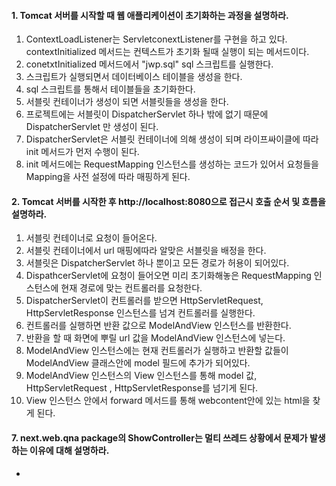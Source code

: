#### 1. Tomcat 서버를 시작할 때 웹 애플리케이션이 초기화하는 과정을 설명하라.
1. ContextLoadListener는 ServletconextListener를 구현을 하고 있다. contextInitialized 메서드는 컨텍스트가 초기화 될때 실행이 되는 메서드이다.
2. conetxtInitialized 메서드에서 "jwp.sql" sql 스크립트를 실행한다.
3. 스크립트가 실행되면서 데이터베이스 테이블을 생성을 한다.
4. sql 스크립트를 통해서 테이블들을 초기화한다.
5. 서블릿 컨테이너가 생성이 되면 서블릿들을 생성을 한다.
6. 프로젝트에는 서블릿이 DispatcherServlet 하나 밖에 없기 때문에 DispatcherServlet 만 생성이 된다.
7. DispatcherServlet은 서블릿 컨테이너에 의해 생성이 되며 라이프싸이클에 따라 init 메서드가 먼저 수행이 된다.
8. init 메서드에는 RequestMapping 인스턴스를 생성하는 코드가 있어서 요청들을 Mapping을 사전 설정에 따라 매핑하게 된다.
#### 2. Tomcat 서버를 시작한 후 http://localhost:8080으로 접근시 호출 순서 및 흐름을 설명하라.

1. 서블릿 컨테이너로 요청이 들어온다.
2. 서블릿 컨테이너에서 url 매핑에따라 알맞은 서블릿을 배정을 한다.
3. 서블릿은 DispatcherServlet 하나 뿐이고 모든 경로가 허용이 되어있다.
4. DispathcerServlet에 요청이 들어오면 미리 초기화해놓은 RequestMapping 인스턴스에 현재 경로에 맞는 컨트롤러를 요청한다.
5. DispatcherServlet이 컨트롤러를 받으면 HttpServletRequest, HttpServletResponse 인스턴스를 넘겨 컨트롤러를 실행한다.
6. 컨트롤러를 실행하면 반환 값으로 ModelAndView 인스턴스를 반환한다.
7. 반환을 할 때 화면에 뿌릴 url 값을 ModelAndView 인스턴스에 넣는다.
8. ModelAndView 인스턴스에는 현재 컨트롤러가 실행하고 반환할 값들이 ModelAndView 클래스안에 model 필드에 추가가 되어있다.
9. ModelAndView 인스턴스의 View 인스턴스를 통해 model 값, HttpServletRequest , HttpServletResponse를 넘기게 된다.
10. View 인스턴스 안에서 forward 메서드를 통해 webcontent안에 있는 html을 찾게 된다.

#### 7. next.web.qna package의 ShowController는 멀티 쓰레드 상황에서 문제가 발생하는 이유에 대해 설명하라.
* 
